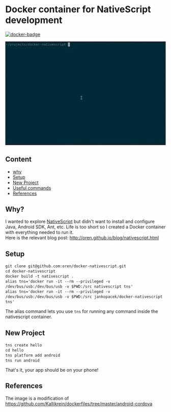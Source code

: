 # Docker container for NativeScript development

[![docker-badge](http://dockeri.co/image/oreng/nativescript)](https://registry.hub.docker.com/u/oreng/nativescript)

![demo-video](demo-video.gif)

## Content

* [why](#why)
* [Setup](#setup)
* [New Project](#new-project)
* [Useful commands](#useful-commands)
* [References](#references)

## Why?
I wanted to explore [NativeScript](https://www.nativescript.org) but didn't want to install and configure Java, Android SDK, Ant, etc. Life is too short so I created a Docker container with everything needed to run it.  
Here is the relevant blog post: http://oren.github.io/blog/nativescript.html

## Setup

    git clone git@github.com:oren/docker-nativescript.git
    cd docker-nativescript
    docker build -t nativescript .
    alias tns='docker run -it --rm --privileged -v /dev/bus/usb:/dev/bus/usb -v $PWD:/src nativescript tns'
    alias tns='docker run -it --rm --privileged -v /dev/bus/usb:/dev/bus/usb -v $PWD:/src jankopacek/docker-nativescript tns'

The alias command lets you use `tns` for running any command inside the nativescript container.

## New Project

    tns create hello
    cd hello
    tns platform add android
    tns run android

That's it, your app should be on your phone!

## References

The image is a modification of https://github.com/Kallikrein/dockerfiles/tree/master/android-cordova
